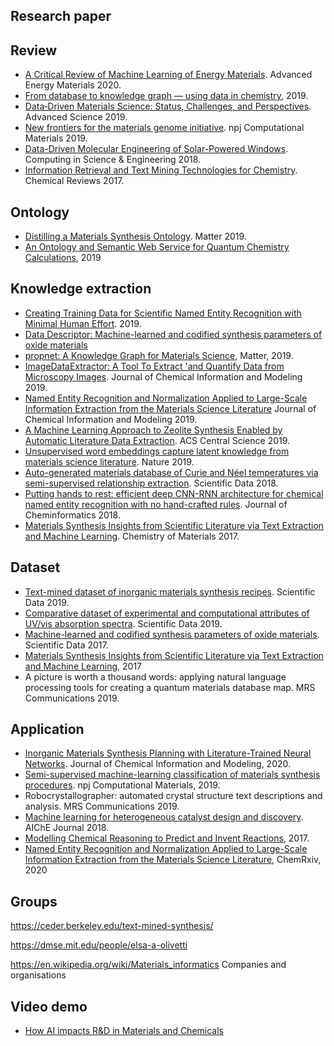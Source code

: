 ## Research paper

## Review
* [A Critical Review of Machine Learning of Energy Materials](https://onlinelibrary.wiley.com/doi/pdf/10.1002/aenm.201903242). Advanced Energy Materials 2020.
* [From database to knowledge graph — using data in chemistry](https://www.sciencedirect.com/science/article/pii/S2211339819300322), 2019.
* [Data‐Driven Materials Science: Status, Challenges, and Perspectives](https://arxiv.org/pdf/1907.05644.pdf). Advanced Science 2019.
* [New frontiers for the materials genome initiative](https://www.nature.com/articles/s41524-019-0173-4.pdf). npj Computational Materials 2019.
* [Data-Driven Molecular Engineering of Solar-Powered Windows](https://ieeecs-media.computer.org/media/marketing/cedge_newsletter/ce11col.pdf). Computing in Science & Engineering 2018.
* [Information Retrieval and Text Mining Technologies for Chemistry](https://pubs.acs.org/doi/pdf/10.1021/acs.chemrev.6b00851). Chemical Reviews 2017.

## Ontology
* [Distilling a Materials Synthesis Ontology](https://www.sciencedirect.com/science/article/pii/S2590238519300360). Matter 2019.
* [An Ontology and Semantic Web Service for Quantum Chemistry Calculations](https://pubs.acs.org/doi/10.1021/acs.jcim.9b00227), 2019

## Knowledge extraction
* [Creating Training Data for Scientific Named Entity Recognition with Minimal Human Effort](https://link.springer.com/content/pdf10.1007\%2F978-3-030-22734-0_29.pdf). 2019.
* [Data Descriptor: Machine-learned and codified synthesis parameters of oxide materials](https://www.nature.com/articles/sdata2017127)
* [propnet: A Knowledge Graph for Materials Science](https://www.sciencedirect.com/science/article/pii/S2590238519303881), Matter, 2019.
* [ImageDataExtractor: A Tool To Extract 'and Quantify Data from Microscopy Images](https://pubs.acs.org/doi/pdf/10.1021/acs.jcim.9b00734). Journal of Chemical Information and Modeling 2019.
* [Named Entity Recognition and Normalization Applied to Large-Scale Information Extraction from the Materials Science Literature](https://pubs.acs.org/doi/pdf/10.1021/acs.jcim.9b00470) Journal of Chemical Information and Modeling 2019.
* [A Machine Learning Approach to Zeolite Synthesis Enabled by Automatic Literature Data Extraction](https://pubs.acs.org/doi/pdf/10.1021/acscentsci.9b00193). ACS Central Science 2019.
* [Unsupervised word embeddings capture latent knowledge from materials science literature](https://www.nature.com/articles/s41586-019-1335-8.pdf). Nature 2019.
* [Auto-generated materials database of Curie and Néel temperatures via semi-supervised relationship extraction](https://www.ncbi.nlm.nih.gov/pmc/articles/PMC6007086/). Scientific Data 2018.
* [Putting hands to rest: efficient deep CNN-RNN architecture for chemical named entity recognition with no hand-crafted rules](https://www.biorxiv.org/content/10.1101/321224v1.full.pdf). Journal of Cheminformatics 2018.
* [Materials Synthesis Insights from Scientific Literature via Text Extraction and Machine Learning](http://ceder.berkeley.edu/publications/2017_kim_paper_database.pdf). Chemistry of Materials 2017.

## Dataset
* [Text-mined dataset of inorganic materials synthesis recipes](https://www.nature.com/articles/s41597-019-0224-1.pdf). Scientific Data 2019.
* [Comparative dataset of experimental and computational attributes of UV/vis absorption spectra](https://www.nature.com/articles/s41597-019-0306-0.pdf). Scientific Data 2019.
* [Machine-learned and codified synthesis parameters of oxide materials](https://www.nature.com/articles/sdata2017127.pdf). Scientific Data 2017.
* [Materials Synthesis Insights from Scientific Literature via Text Extraction and Machine Learning](http://ceder.berkeley.edu/publications/2017_kim_paper_database.pdf), 2017
* A picture is worth a thousand words: applying natural language processing tools for creating a quantum materials database map. MRS Communications 2019.

## Application
* [Inorganic Materials Synthesis Planning with Literature-Trained Neural Networks](https://arxiv.org/pdf/1901.00032). Journal of Chemical Information and Modeling, 2020.  
* [Semi-supervised machine-learning classification of materials synthesis procedures](https://www.nature.com/articles/s41524-019-0204-1.pdf). npj Computational Materials, 2019. 
* Robocrystallographer: automated crystal structure text descriptions and analysis. MRS Communications 2019.
* [Machine learning for heterogeneous catalyst design and discovery](https://aiche.onlinelibrary.wiley.com/doi/full/10.1002/aic.16198). AIChE Journal 2018.
* [Modelling Chemical Reasoning to Predict and Invent Reactions](https://onlinelibrary.wiley.com/doi/abs/10.1002/chem.201604556), 2017.
* [Named Entity Recognition and Normalization Applied to Large-Scale Information Extraction from the Materials Science Literature](https://chemrxiv.org/articles/Named_Entity_Recognition_and_Normalization_Applied_to_Large-Scale_Information_Extraction_from_the_Materials_Science_Literature/8226068?utm_source=Data-Driven+Materials+Science+Newsletter&utm_campaign=6a2c24c6a4-EMAIL_CAMPAIGN_2018_04_15_COPY_01&utm_medium=email&utm_term=0_60e6d7fee0-6a2c24c6a4-301846689), ChemRxiv, 2020

## Groups
https://ceder.berkeley.edu/text-mined-synthesis/

https://dmse.mit.edu/people/elsa-a-olivetti

https://en.wikipedia.org/wiki/Materials_informatics Companies and organisations

## Video demo
* [How AI impacts R&D in Materials and Chemicals](https://vimeo.com/399239558/75bfd038da?utm_source=Data-Driven+Materials+Science+Newsletter&utm_campaign=7437269b39-EMAIL_CAMPAIGN_2018_04_15_COPY_01&utm_medium=email&utm_term=0_60e6d7fee0-7437269b39-301846689)
